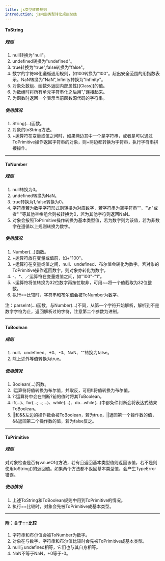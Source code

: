 ```yaml
---
title: js类型转换规则
introduction: js内部类型转化规则总结
---
```


#### ToString

##### 规则
1. null转换为"null"。
2. undefined转换为"undefined"。
3. true转换为"true",false转换为"false"。
4. 数字的字符串化遵循通用规则，如100转换为"100"。超出安全范围的用指数表示。NaN转换为"NaN",Infinity转换为"Infinity"。
5. 对象处数组、函数外返回内部属性[[Class]]的值。
6. 为数组时将所有单元字符串化之后用","连接起来。
7. 为函数时返回一个表示当前函数源代码的字符串。

##### 使用情况
1. String(...)函数。
2. 对象的toString方法。
3. +运算符在变量或值之间时，如果两边其中一个是字符串，或者是可以通过ToPrimitive操作返回字符串的对象，则+两边都转换为字符串，执行字符串拼接操作。


---
#### ToNumber

##### 规则
1. null转换为0。
2. undefined转换为NaN。
3. true转换为1,false转换为0。
4. 字符串若为数字字符形式则转换为对应数字，若字符串为空字符串""、"\n"或者" "等其他空格组合则被转换为0，若为其他字符则返回NaN。
5. 对象会按照ToPrimitive操作转换为基本类型值，若为数字则为该值，若为非数字在遵循以上规则转换为数字。

##### 使用情况
1. Number(...)函数。
2. +运算符放在变量或值前，如+"100"。
3. +运算符在变量或值之间，null、undefined、布尔值会转化为数字。若对象的ToPrimitive操作返回数字，则对象亦转化为数字。
4. -、*、／运算符在变量或值之间，如"100"-"1"。
5. ~运算符将值转换为32位数字再按位取非，可用~~将一个值截取为32位整数。
6. 执行==比较时，字符串和布尔值会被ToNumber为数字。

注：parseInt(...)函数，与Number(...)不同，从第一个字符开始解析，解析到不是数字字符为止，返回解析过的字符，注意第二个参数为进制。

---
#### ToBoolean

##### 规则
1. null、undefined、+0、-0、NaN、""转换为false。
2. 除上述外等值转换为true。

##### 使用情况
1. Boolean(...)函数。
2. !运算符将值转换为布尔值，并取反，可用!!将值转换为布尔值。
3. ?:运算符中会在判断?前的值时将其ToBoolean。
4. if(...)、for(...;...;...)、while(...)、do...while(...)中都条件判断会将表达式结果ToBoolean。
5. \|\|和&&左边的操作数会被ToBoolean，若为true，\|\|返回第一个操作数的值，&&返回第二个操作数的值，若为false反之。

---
#### ToPrimitive

##### 规则
对对象检查是否有valueOf()方法，若有且返回基本类型值则返回该值，若不是则使用toString()的返回值。如果两个方法都不返回基本类型值，会产生TypeError错误。

##### 使用情况
1. 上述ToString和ToBoolean规则中用到ToPrimitive的情况。
2. 执行==比较时，对象会先被ToPrimitive成基本类型。

---
#### 附：关于==比较

1. 字符串和布尔值会被ToNumber为数字。
2. 对象在与数字、字符串和布尔值比较时会先被ToPrimitive成基本类型。
3. null与undefined相等，它们也与其自身相等。
4. NaN不等于NaN，+0等于-0。
